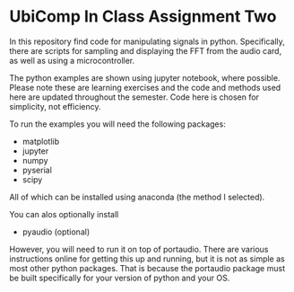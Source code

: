 # UbiComp In Class Assignment Two
In this repository find code for manipulating signals in python. Specifically, there are scripts for sampling and displaying the FFT from the audio card, as well as using a microcontroller. 

The python examples are shown using jupyter notebook, where possible. 
Please note these are learning exercises and the code and methods used here are updated throughout the semester. Code here is chosen for simplicity, not efficiency. 

To run the examples you will need the following packages:
- matplotlib
- jupyter
- numpy
- pyserial
- scipy

All of which can be installed using anaconda (the method I selected). 

You can alos optionally install
- pyaudio (optional)

However, you will need to run it on top of portaudio. There are various instructions online for getting this up and running, but it is not as simple as most other python packages. That is because the portaudio package must be built specifically for your version of python and your OS.